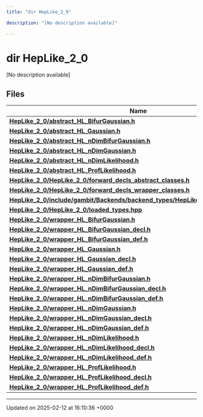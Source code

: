 ```yaml
---
title: "dir HepLike_2_0"

description: "[No description available]"

---
```


# dir HepLike_2_0

[No description available]

## Files

| Name           |
| -------------- |
| **[HepLike_2_0/abstract_HL_BifurGaussian.h](/documentation/code/files/abstract__hl__bifurgaussian_8h/#file-heplike-2-0-abstract-hl-bifurgaussian-h)**  |
| **[HepLike_2_0/abstract_HL_Gaussian.h](/documentation/code/files/abstract__hl__gaussian_8h/#file-heplike-2-0-abstract-hl-gaussian-h)**  |
| **[HepLike_2_0/abstract_HL_nDimBifurGaussian.h](/documentation/code/files/abstract__hl__ndimbifurgaussian_8h/#file-heplike-2-0-abstract-hl-ndimbifurgaussian-h)**  |
| **[HepLike_2_0/abstract_HL_nDimGaussian.h](/documentation/code/files/abstract__hl__ndimgaussian_8h/#file-heplike-2-0-abstract-hl-ndimgaussian-h)**  |
| **[HepLike_2_0/abstract_HL_nDimLikelihood.h](/documentation/code/files/abstract__hl__ndimlikelihood_8h/#file-heplike-2-0-abstract-hl-ndimlikelihood-h)**  |
| **[HepLike_2_0/abstract_HL_ProfLikelihood.h](/documentation/code/files/abstract__hl__proflikelihood_8h/#file-heplike-2-0-abstract-hl-proflikelihood-h)**  |
| **[HepLike_2_0/HepLike_2_0/forward_decls_abstract_classes.h](/documentation/code/files/heplike__2__0_2forward__decls__abstract__classes_8h/#file-heplike-2-0-heplike-2-0-forward-decls-abstract-classes-h)**  |
| **[HepLike_2_0/HepLike_2_0/forward_decls_wrapper_classes.h](/documentation/code/files/heplike__2__0_2forward__decls__wrapper__classes_8h/#file-heplike-2-0-heplike-2-0-forward-decls-wrapper-classes-h)**  |
| **[HepLike_2_0/include/gambit/Backends/backend_types/HepLike_2_0/identification.hpp](/documentation/code/files/include_2gambit_2backends_2backend__types_2heplike__2__0_2identification_8hpp/#file-heplike-2-0-include-gambit-backends-backend-types-heplike-2-0-identification-hpp)**  |
| **[HepLike_2_0/HepLike_2_0/loaded_types.hpp](/documentation/code/files/heplike__2__0_2loaded__types_8hpp/#file-heplike-2-0-heplike-2-0-loaded-types-hpp)**  |
| **[HepLike_2_0/wrapper_HL_BifurGaussian.h](/documentation/code/files/wrapper__hl__bifurgaussian_8h/#file-heplike-2-0-wrapper-hl-bifurgaussian-h)**  |
| **[HepLike_2_0/wrapper_HL_BifurGaussian_decl.h](/documentation/code/files/wrapper__hl__bifurgaussian__decl_8h/#file-heplike-2-0-wrapper-hl-bifurgaussian-decl-h)**  |
| **[HepLike_2_0/wrapper_HL_BifurGaussian_def.h](/documentation/code/files/wrapper__hl__bifurgaussian__def_8h/#file-heplike-2-0-wrapper-hl-bifurgaussian-def-h)**  |
| **[HepLike_2_0/wrapper_HL_Gaussian.h](/documentation/code/files/wrapper__hl__gaussian_8h/#file-heplike-2-0-wrapper-hl-gaussian-h)**  |
| **[HepLike_2_0/wrapper_HL_Gaussian_decl.h](/documentation/code/files/wrapper__hl__gaussian__decl_8h/#file-heplike-2-0-wrapper-hl-gaussian-decl-h)**  |
| **[HepLike_2_0/wrapper_HL_Gaussian_def.h](/documentation/code/files/wrapper__hl__gaussian__def_8h/#file-heplike-2-0-wrapper-hl-gaussian-def-h)**  |
| **[HepLike_2_0/wrapper_HL_nDimBifurGaussian.h](/documentation/code/files/wrapper__hl__ndimbifurgaussian_8h/#file-heplike-2-0-wrapper-hl-ndimbifurgaussian-h)**  |
| **[HepLike_2_0/wrapper_HL_nDimBifurGaussian_decl.h](/documentation/code/files/wrapper__hl__ndimbifurgaussian__decl_8h/#file-heplike-2-0-wrapper-hl-ndimbifurgaussian-decl-h)**  |
| **[HepLike_2_0/wrapper_HL_nDimBifurGaussian_def.h](/documentation/code/files/wrapper__hl__ndimbifurgaussian__def_8h/#file-heplike-2-0-wrapper-hl-ndimbifurgaussian-def-h)**  |
| **[HepLike_2_0/wrapper_HL_nDimGaussian.h](/documentation/code/files/wrapper__hl__ndimgaussian_8h/#file-heplike-2-0-wrapper-hl-ndimgaussian-h)**  |
| **[HepLike_2_0/wrapper_HL_nDimGaussian_decl.h](/documentation/code/files/wrapper__hl__ndimgaussian__decl_8h/#file-heplike-2-0-wrapper-hl-ndimgaussian-decl-h)**  |
| **[HepLike_2_0/wrapper_HL_nDimGaussian_def.h](/documentation/code/files/wrapper__hl__ndimgaussian__def_8h/#file-heplike-2-0-wrapper-hl-ndimgaussian-def-h)**  |
| **[HepLike_2_0/wrapper_HL_nDimLikelihood.h](/documentation/code/files/wrapper__hl__ndimlikelihood_8h/#file-heplike-2-0-wrapper-hl-ndimlikelihood-h)**  |
| **[HepLike_2_0/wrapper_HL_nDimLikelihood_decl.h](/documentation/code/files/wrapper__hl__ndimlikelihood__decl_8h/#file-heplike-2-0-wrapper-hl-ndimlikelihood-decl-h)**  |
| **[HepLike_2_0/wrapper_HL_nDimLikelihood_def.h](/documentation/code/files/wrapper__hl__ndimlikelihood__def_8h/#file-heplike-2-0-wrapper-hl-ndimlikelihood-def-h)**  |
| **[HepLike_2_0/wrapper_HL_ProfLikelihood.h](/documentation/code/files/wrapper__hl__proflikelihood_8h/#file-heplike-2-0-wrapper-hl-proflikelihood-h)**  |
| **[HepLike_2_0/wrapper_HL_ProfLikelihood_decl.h](/documentation/code/files/wrapper__hl__proflikelihood__decl_8h/#file-heplike-2-0-wrapper-hl-proflikelihood-decl-h)**  |
| **[HepLike_2_0/wrapper_HL_ProfLikelihood_def.h](/documentation/code/files/wrapper__hl__proflikelihood__def_8h/#file-heplike-2-0-wrapper-hl-proflikelihood-def-h)**  |






-------------------------------

Updated on 2025-02-12 at 16:10:36 +0000
